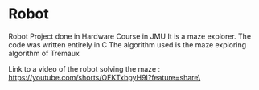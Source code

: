 # Robot
Robot Project done in Hardware Course in JMU
It is a maze explorer.
The code was written entirely in C
The algorithm used is the maze exploring algorithm of Tremaux

Link to a video of the robot solving the maze : https://youtube.com/shorts/OFKTxbpyH9I?feature=share\

